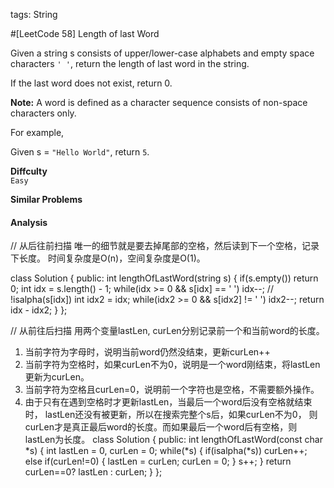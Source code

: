 tags: String

#[LeetCode 58] Length of last Word

Given a string s consists of upper/lower-case alphabets and empty space characters `' '`, return the length of last word in the string.

If the last word does not exist, return 0.

**Note:** A word is defined as a character sequence consists of non-space characters only.

For example, 

Given s = `"Hello World"`,
return `5`.

**Diffculty**  
`Easy`

**Similar Problems**  


#### Analysis


// 从后往前扫描
唯一的细节就是要去掉尾部的空格，然后读到下一个空格，记录下长度。
时间复杂度是O(n)，空间复杂度是O(1)。

class Solution {
public:
    int lengthOfLastWord(string s) {
        if(s.empty()) return 0;
        int idx = s.length() - 1;
        while(idx >= 0 && s[idx] == ' ') idx--; // !isalpha(s[idx])
        int idx2 = idx;
        while(idx2 >= 0 && s[idx2] != ' ') idx2--;
        return idx - idx2;
    }
};


// 从前往后扫描
用两个变量lastLen, curLen分别记录前一个和当前word的长度。
1. 当前字符为字母时，说明当前word仍然没结束，更新curLen++
2. 当前字符为空格时，如果curLen不为0，说明是一个word刚结束，将lastLen更新为curLen。
3. 当前字符为空格且curLen=0，说明前一个字符也是空格，不需要额外操作。
4. 由于只有在遇到空格时才更新lastLen，当最后一个word后没有空格就结束时，
lastLen还没有被更新，所以在搜索完整个s后，如果curLen不为0，
则curLen才是真正最后word的长度。而如果最后一个word后有空格，则lastLen为长度。
class Solution {
public:
    int lengthOfLastWord(const char *s) {
        int lastLen = 0, curLen = 0;
        while(*s) {
            if(isalpha(*s))
                curLen++;
            else if(curLen!=0) {
                lastLen = curLen;
                curLen = 0;
            }
            s++;
        }
        return curLen==0? lastLen : curLen;
    }
};